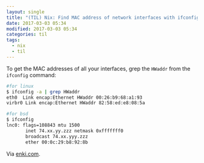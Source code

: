 ```yaml
---
layout: single
title: "(TIL) Nix: Find MAC address of network interfaces with ifconfig"
date: 2017-03-03 05:34
modified: 2017-03-03 05:34
categories: til
tags:
  - nix
  - til
---
```


To get the MAC addresses of all your interfaces, grep the `HWaddr` from the `ifconfig`
command:

```bash
#for linux
$ ifconfig -a | grep HWaddr
eth0  Link encap:Ethernet HWaddr 00:26:b9:68:a1:93
virbr0 Link encap:Ethernet HWaddr 82:58:ed:e8:08:5a

#for bsd
$ ifconfig
lnc0: flags=108843 mtu 1500
       inet 74.xx.yy.zzz netmask 0xfffffff0
       broadcast 74.xx.yyy.zzz
       ether 00:0c:29:b8:92:8b
```

Via [enki.com](https://insights.enki.com/insight/5588a26942a4534d00082acd).
